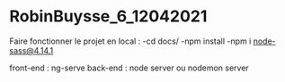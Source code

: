 # RobinBuysse_6_12042021
Faire fonctionner le projet en local :
-cd docs/
-npm install
-npm i node-sass@4.14.1

front-end : ng-serve
back-end : node server ou nodemon server
